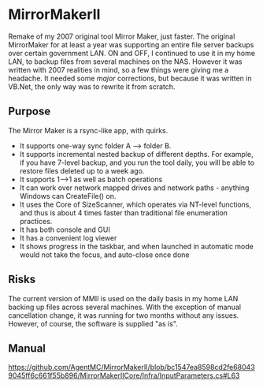 # MirrorMakerII
Remake of my 2007 original tool Mirror Maker, just faster. The original MirrorMaker for at least a year was supporting an entire file server backups over certain government LAN. ON and OFF, I continued to use it in my home LAN, to backup files from several machines on the NAS. However it was written with 2007 realities in mind, so a few things were giving me a headache. It needed some _major_ corrections, but because it was written in VB.Net, the only way was to rewrite it from scratch.

## Purpose
The Mirror Maker is a rsync-like app, with quirks.

* It supports one-way sync folder A --> folder B.
* It supports incremental nested backup of different depths. For example, if you have 7-level backup, and you run the tool daily, you will be able to restore files deleted up to a week ago.
* It supports 1-->1 as well as batch operations
* It can work over network mapped drives and network paths - anything Windows can CreateFile() on.
* It uses the Core of SizeScanner, which operates via NT-level functions, and thus is about 4 times faster than traditional file enumeration practices.
* It has both console and GUI
* It has a convenient log viewer
* It shows progress in the taskbar, and when launched in automatic mode would not take the focus, and auto-close once done

## Risks
The current version of MMII is used on the daily basis in my home LAN backing up files across several machines. With the exception of manual cancellation change, it was running for two months without any issues. However, of course, the software is supplied "as is".

## Manual
https://github.com/AgentMC/MirrorMakerII/blob/bc1547ea8598cd2fe680439045ff6c661f55b896/MirrorMakerIICore/Infra/InputParameters.cs#L63

